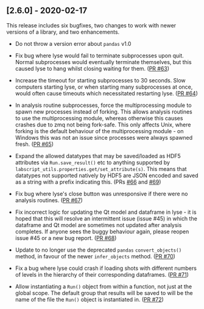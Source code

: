 ## [2.6.0] - 2020-02-17

This release includes six bugfixes, two changes to work with newer versions of a
library, and two enhancements.

- Do not throw a version error about `pandas` v1.0

- Fix bug where lyse would fail to terminate subprocesses upon quit. Normal
  subprocesses would eventually terminate themselves, but this caused lyse to hang
  whilst closing waiting for them.
  ([PR #63](https://bitbucket.org/labscript_suite/labscript_devices/pull-requests/63))

- Increase the timeout for starting subprocesses to 30 seconds. Slow computers starting
  lyse, or when starting many subprocesses at once, would often cause timeouts which
  necessitated restarting lyse.
  ([PR #64](https://bitbucket.org/labscript_suite/labscript_devices/pull-requests/64))

- In analysis routine subprocesses, force the multiprocessing module to spawn new
  processes instead of forking. This allows analysis routines to use the multiprocessing
  module, whereas otherwise this causes crashes due to zmq not being fork-safe. This
  only affects Unix, where forking is the default behaviour of the multiprocessing
  module - on Windows this was not an issue since processes were always spawned fresh.
  ([PR #65](https://bitbucket.org/labscript_suite/labscript_devices/pull-requests/65))

- Expand the allowed datatypes that may be saved/loaded as HDF5 attributes via
  `Run.save_result()` etc to anything supported by
  `labscript_utils.properties.get/set_attribute(s)`. This means that datatypes not
  supported natively by HDF5 are JSON encoded and saved as a string with a prefix
  indicating this.
  (PRs [#66](https://bitbucket.org/labscript_suite/labscript_devices/pull-requests/66)
   and [#69](https://bitbucket.org/labscript_suite/labscript_devices/pull-requests/69))

- Fix bug where lyse's close button was unresponsive if there were no analysis routines.
  ([PR #67](https://bitbucket.org/labscript_suite/labscript_devices/pull-requests/67))

- Fix incorrect logic for updating the Qt model and dataframe in lyse - it is hoped that
  this will resolve an intermittent issue (issue #45) in which the dataframe and Qt
  model are sometimes not updated after analysis completes. If anyone sees the buggy
  behaviour again, please reopen issue #45 or a new bug report.
  ([PR #68](https://bitbucket.org/labscript_suite/labscript_devices/pull-requests/68))

- Update to no longer use the deprecated `pandas` `convert_objects()` method, in favour
  of the newer `infer_objects` method. 
  ([PR #70](https://bitbucket.org/labscript_suite/labscript_devices/pull-requests/70))

- Fix a bug where lyse could crash if loading shots with different numbers of levels in
  the hierarchy of their corresponding dataframes.
  ([PR #71](https://bitbucket.org/labscript_suite/labscript_devices/pull-requests/71))

- Allow instantiating a `Run()` object from within a function, not just at the global
  scope. The default group that results will be saved to will be the name of the file
  the `Run()` object is instantiated in.
  ([PR #72](https://bitbucket.org/labscript_suite/labscript_devices/pull-requests/72))


